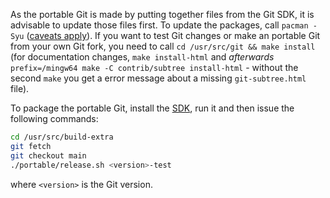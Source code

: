As the portable Git is made by putting together files from the Git SDK, it is advisable to update those files first. To update the packages, call `pacman -Syu` ([caveats apply](https://github.com/git-for-windows/git/blob/HEAD/Documentation/git-for-windows/Package-management.md#updating-msys2-runtime-pacman-and-bash)). If you want to test Git changes or make an portable Git from your own Git fork, you need to call `cd /usr/src/git && make install` (for documentation changes, `make install-html` and *afterwards* `prefix=/mingw64 make -C contrib/subtree install-html` - without the second `make` you get a error message about a missing `git-subtree.html` file).

To package the portable Git, install the [SDK](https://gitforwindows.org/#download-sdk), run it and then issue the following commands:

```bash
cd /usr/src/build-extra
git fetch
git checkout main
./portable/release.sh <version>-test
```

where `<version>` is the Git version.

